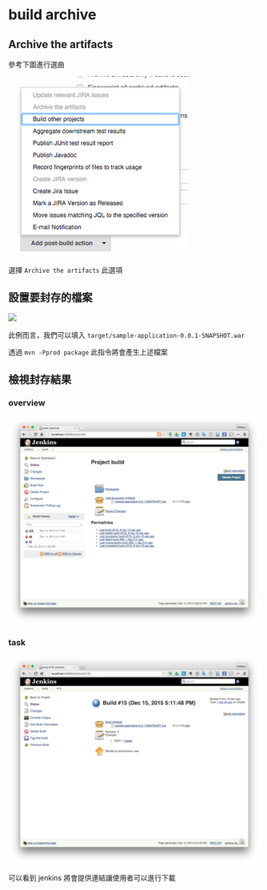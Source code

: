 build archive
=============

Archive the artifacts
---------------------

參考下圖進行選曲

![](images/build-archive/task-post-selection.png)

選擇 `Archive the artifacts` 此選項

設置要封存的檔案
----------------

![](images/build-archive/task-post-setting.png)

此例而言，我們可以填入 `target/sample-application-0.0.1-SNAPSHOT.war`

透過 `mvn -Pprod package` 此指令將會產生上述檔案

檢視封存結果
------------

### overview

![](images/build-archive/archive-result-overview.png)

### task

![](images/build-archive/archive-result-task.png)

可以看到 jenkins 將會提供連結讓使用者可以進行下載
